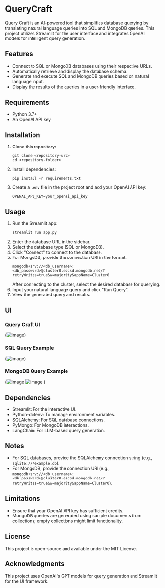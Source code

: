 # QueryCraft

Query Craft is an AI-powered tool that simplifies database querying by translating natural language queries into SQL and MongoDB queries. This project utilizes Streamlit for the user interface and integrates OpenAI models for intelligent query generation.

## Features
- Connect to SQL or MongoDB databases using their respective URLs.
- Automatically retrieve and display the database schema.
- Generate and execute SQL and MongoDB queries based on natural language input.
- Display the results of the queries in a user-friendly interface.

## Requirements
- Python 3.7+
- An OpenAI API key

## Installation
1. Clone this repository:
   ```
   git clone <repository-url>
   cd <repository-folder>
   ```
2. Install dependencies:
   ```
   pip install -r requirements.txt
   ```
3. Create a `.env` file in the project root and add your OpenAI API key:
   ```
   OPENAI_API_KEY=your_openai_api_key
   ```

## Usage
1. Run the Streamlit app:
   ```
   streamlit run app.py
   ```
2. Enter the database URL in the sidebar.
3. Select the database type (SQL or MongoDB).
4. Click "Connect" to connect to the database.
5. For MongoDB, provide the connection URI in the format:
   ```
   mongodb+srv://<db_username>:<db_password>@cluster0.escsd.mongodb.net/?retryWrites=true&w=majority&appName=Cluster0
   ```
   After connecting to the cluster, select the desired database for querying.
6. Input your natural language query and click "Run Query".
7. View the generated query and results.

## UI 
### Query Craft UI
(![image](https://github.com/user-attachments/assets/f5048e7a-b044-4556-8bbd-01121799609d))

### SQL Query Example
(![image](https://github.com/user-attachments/assets/5f603b93-3940-42f3-a1ec-da877bdc3779))

### MongoDB Query Example
(![image](https://github.com/user-attachments/assets/1a9bc39b-6be6-48f4-9e87-0f86a068fa2e)
 ![image](https://github.com/user-attachments/assets/da08d6b6-aa90-4921-9f8e-9fb0c14dac31)
)
## Dependencies
- Streamlit: For the interactive UI.
- Python-dotenv: To manage environment variables.
- SQLAlchemy: For SQL database connections.
- PyMongo: For MongoDB interactions.
- LangChain: For LLM-based query generation.

## Notes
- For SQL databases, provide the SQLAlchemy connection string (e.g., `sqlite:///example.db`).
- For MongoDB, provide the connection URI (e.g., `mongodb+srv://<db_username>:<db_password>@cluster0.escsd.mongodb.net/?retryWrites=true&w=majority&appName=Cluster0`).

## Limitations
- Ensure that your OpenAI API key has sufficient credits.
- MongoDB queries are generated using sample documents from collections; empty collections might limit functionality.

## License
This project is open-source and available under the MIT License.

## Acknowledgments
This project uses OpenAI's GPT models for query generation and Streamlit for the UI framework.
